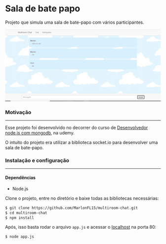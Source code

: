 # Sala de bate papo

Projeto que simula uma sala de bate-papo com vários participantes. 

![Tela principal](https://github.com/MarlonFL15/multiroom-chat/blob/master/imagens/imagem.png)

### Motivação

---

Esse projeto foi desenvolvido no decorrer do curso de [Desenvolvedor node.js com mongodb](https://www.udemy.com/course/curso-completo-do-desenvolvedor-nodejs/), na udemy.

O intuito do projeto era utilizar a biblioteca socket.io para desenvolver uma sala de bate-papo.


### Instalação e configuração

---

#### Dependências

* Node.js


Clone o projeto, entre no diretório e baixe todas as bibliotecas necessárias:
    
    $ git clone https://github.com/MarlonFL15/multiroom-chat.git
    $ cd multiroom-chat
    $ npm install
    
    
Após, isso basta rodar o arquivo `app.js` e acessar o [localhost](http://localhost/) na porta 80:


    $ node app.js

